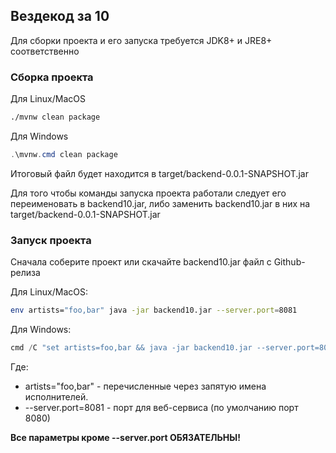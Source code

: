 ## Вездекод за 10

Для сборки проекта и его запуска требуется JDK8+ и JRE8+ соответственно
### Сборка проекта
Для Linux/MacOS
```bash
./mvnw clean package
```

Для Windows
```powershell
.\mvnw.cmd clean package
```
Итоговый файл будет находится в target/backend-0.0.1-SNAPSHOT.jar

Для того чтобы команды запуска проекта работали следует его переименовать в backend10.jar, либо заменить backend10.jar в них на target/backend-0.0.1-SNAPSHOT.jar

### Запуск проекта
Сначала соберите проект или скачайте backend10.jar файл с Github-релиза

Для Linux/MacOS:
```bash
env artists="foo,bar" java -jar backend10.jar --server.port=8081
```

Для Windows:
```powershell
cmd /C "set artists=foo,bar && java -jar backend10.jar --server.port=8081"
```

Где:
* artists="foo,bar" - перечисленные через запятую имена исполнителей.
* --server.port=8081 - порт для веб-сервиса (по умолчанию порт 8080)

**Все параметры кроме --server.port ОБЯЗАТЕЛЬНЫ!**